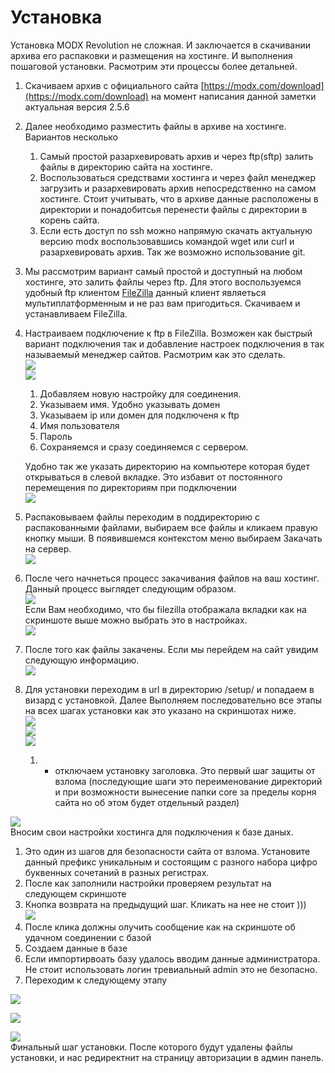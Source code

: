 # Установка

Установка MODX Revolution не сложная. И заключается в скачивании архива его распаковки и размещения на хостинге. И выполнения пошаговой установки. Расмотрим эти процессы более детальней.

1. Скачиваем архив с официального сайта [https://modx.com/download](https://modx.com/download) на момент написания данной заметки актуальная версия 2.5.6
2. Далее необходимо разместить файлы в архиве на хостинге. Вариантов несколько
   1. Самый простой разархевировать архив и через ftp\(sftp\) залить файлы в директорию сайта на хостинге.
   2. Воспользоваться средствами хостинга и через файл менеджер загрузить и разархевировать архив непосредственно на самом хостинге. Стоит учитывать, что в архиве данные расположены в директории и понадобитсья перенести файлы с директории в корень сайта. 
   3. Если есть доступ по ssh можно напрямую скачать актуальную версию modx воспользовавшись командой wget или curl и разархевировать архив. Так же возможно использование git.
3. Мы рассмотрим вариант самый простой и доступный на любом хостинге, это залить файлы через ftp. Для этого воспользуемся удобный ftp клиентом  [FileZilla](https://filezilla-project.org/) данный клиент являеться мультиплатформенным и не раз вам пригодиться. Скачиваем и устанавливаем FileZilla.
4. Настраиваем подключение к ftp в FileZilla. Возможен как быстрый вариант подключения так и добавление настроек подключения в так называемый менеджер сайтов. Расмотрим как это сделать.  
   ![](/setup/assets/1.png)  
   ![](/setup/assets/2.png)  
   1. Добавляем новую настройку для соединения.  
   2. Указываем имя. Удобно указывать домен  
   3. Указываем ip или домен для подключеня к ftp  
   4. Имя пользователя  
   5. Пароль  
   6. Сохраняемся и сразу соединяемся с сервером.

   Удобно так же указать директорию на компьютере которая будет открываться в слевой вкладке. Это избавит от постоянного перемещения по директориям при подключении  
   ![](/setup/assets/3.png)

5. Распаковываем файлы переходим в поддиректорию с распакованными файлами, выбираем все файлы и кликаем правую кнопку мыши. В появившемся контекстом меню выбираем Закачать на сервер.  
   ![](/setup/assets/4.png)

6. После чего начнеться процесс закачивания файлов на ваш хостинг. Данный процесс выглядет следующим образом.  
   ![](/setup/assets/5.png)  
   Если Вам необходимо, что бы filezilla отображала вкладки как на скриншоте выше можно выбрать это в настройках.  
   ![](/setup/assets/6.png)

7. После того как файлы закачены. Если мы перейдем на сайт увидим следующую информацию.  
    ![](/setup/assets/7.png)

8. Для установки переходим в url в директорию /setup/ и попадаем в визард с установкой. Далее Выполняем последовательно все этапы на всех шагах установки как это указано на скриншотах ниже.  
   ![](/setup/assets/8.png)  
   ![](/setup/assets/9.png)  
   ![](/setup/assets/10.png)  
   1. - отключаем установку заголовка. Это первый шаг защиты от взлома \(последующие шаги это переименование директорий и при возможности вынесение папки core за пределы корня сайта но об этом будет отдельный раздел\)

![](/setup/assets/11.png)  
   Вносим свои настройки хостинга для подключения к базе даных.  
   1. Это один из шагов для безопасности сайта от взлома. Установите данный префикс уникальным и состоящим с разного набора цифро буквенных сочетаний в разных регистрах.  
   2. После как заполнили настройки проверяем результат на следующем скриншоте  
   3. Кнопка возврата на предыдущий шаг. Кликать на нее не стоит \)\)\)  
   ![](/setup/assets/12.png)  
   1. После клика должны олучить сообщение как на скриншоте об удачном соединении с базой  
   2. Создаем данные в базе  
   3. Если импортирвоать базу удалось вводим данные администратора. Не стоит использовать логин тревиальный admin это не безопасно.  
   4. Переходим к следующему этапу

![](/setup/assets/13.png)

![](/setup/assets/14.png)

![](/setup/assets/15.png)  
   Финальный шаг установки. После которого будут удалены файлы установки, и нас редиректнит на страницу авторизации в админ панель.

